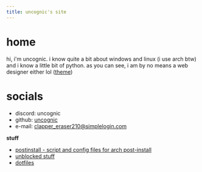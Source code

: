 ```yaml
---
title: uncognic's site
---
```




# **home**
hi, i'm uncognic. i know quite a bit about windows and linux (i use arch btw) and i know a little bit of python. as you can see, i am by no means a web designer either lol ([theme](https://github.com/pages-themes/hacker))

# **socials**

- discord: uncognic
- github: [uncognic](https://github.com/uncognic)
- e-mail: clapper_eraser210@simplelogin.com

**stuff**
- [postinstall - script and config files for arch post-install](https://github.com/uncognic/postinstall)
- [unblocked stuff](https://uncognic.github.io/unblocked)
- [dotfiles](http://github.com/uncognic/dotfiles)




  
  
  
  
  
  
  
  
